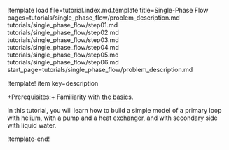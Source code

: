 !template load
  file=tutorial.index.md.template
  title=Single-Phase Flow
  pages=tutorials/single_phase_flow/problem_description.md
    tutorials/single_phase_flow/step01.md
    tutorials/single_phase_flow/step02.md
    tutorials/single_phase_flow/step03.md
    tutorials/single_phase_flow/step04.md
    tutorials/single_phase_flow/step05.md
    tutorials/single_phase_flow/step06.md
  start_page=tutorials/single_phase_flow/problem_description.md


!template! item key=description

+Prerequisites:+ Familiarity with [the basics](tutorials/basics/index.md).

In this tutorial, you will learn how to build a simple model of a primary loop with helium, with
a pump and a heat exchanger, and with secondary side with liquid water.

!template-end!
